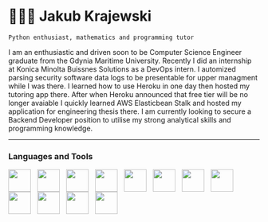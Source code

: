 # 👨🏻‍💻 Jakub Krajewski

`Python enthusiast, mathematics and programming tutor` 

I am an enthusiastic and driven soon to be Computer Science Engineer graduate from the Gdynia Maritime University. Recently I did an internship at Konica Minolta Buissnes Solutions as a DevOps intern. I automized parsing security software data logs to be presentable for upper managment while I was there. I learned how to use Heroku in one day then hosted my tutoring app there. After when Heroku announced that free tier will be no longer avaiable I quickly learned AWS Elasticbean Stalk and hosted my application for engineering thesis there. I am currently looking to secure a Backend Developer position to utilise my strong analytical skills and programming knowledge. 


---

### Languages and Tools
<img align='left' style='width:45px; padding-right:10px' src="https://cdn.jsdelivr.net/gh/devicons/devicon/icons/python/python-original.svg" />
<img align='left' style='width:45px; padding-right:10px' src="https://cdn.jsdelivr.net/gh/devicons/devicon/icons/javascript/javascript-original.svg" />
<img align='left' style='width:45px; padding-right:10px' src="https://cdn.jsdelivr.net/gh/devicons/devicon/icons/django/django-plain.svg" />
<img align='left' style='width:45px; padding-right:10px' src="https://cdn.jsdelivr.net/gh/devicons/devicon/icons/flask/flask-original.svg" />
<img align='left' style='width:45px; padding-right:10px' src="https://cdn.jsdelivr.net/gh/devicons/devicon/icons/mysql/mysql-original.svg" />
<img align='left' style='width:45px; padding-right:10px' src="https://cdn.jsdelivr.net/gh/devicons/devicon/icons/postgresql/postgresql-original.svg" />
<img align='left' style='width:45px; padding-right:10px' src="https://cdn.jsdelivr.net/gh/devicons/devicon/icons/redis/redis-original.svg" />
<img align='left' style='width:45px; padding-right:10px' src="https://cdn.jsdelivr.net/gh/devicons/devicon/icons/git/git-original.svg" />
<img align='left' style='width:45px; padding-right:10px' src="https://cdn.jsdelivr.net/gh/devicons/devicon/icons/amazonwebservices/amazonwebservices-original.svg" />
<img align='left' style='width:45px; padding-right:10px' src="https://cdn.jsdelivr.net/gh/devicons/devicon/icons/docker/docker-plain.svg" />
<img align='left' style='width:45px; padding-right:10px' src="https://cdn.jsdelivr.net/gh/devicons/devicon/icons/linux/linux-original.svg" />
<img align='left' style='width:45px; padding-right:10px' src="https://cdn.jsdelivr.net/gh/devicons/devicon/icons/vscode/vscode-original.svg" />

#



